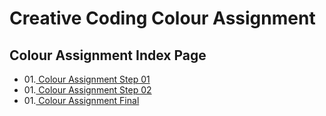 # Creative Coding Colour Assignment

## Colour Assignment Index Page
- 01.[ Colour Assignment Step 01](test1/)
- 01.[ Colour Assignment Step 02](test2/)
- 01.[ Colour Assignment Final](finaltest/)
